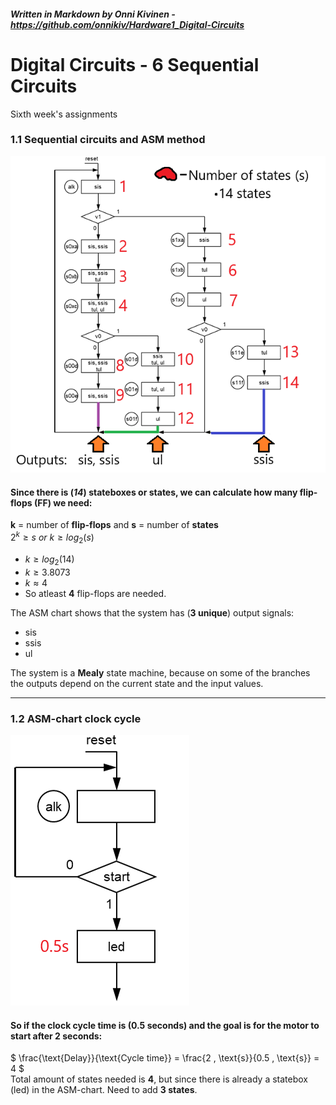 ##### _Written in Markdown by Onni Kivinen_ - https://github.com/onnikiv/Hardware1_Digital-Circuits
# Digital Circuits - 6 Sequential Circuits
Sixth week's assignments

### 1.1 Sequential circuits and ASM method 

![alt text](/images/06_Sequential-1.1.png)   
#### Since there is (_14_) stateboxes or states, we can calculate how many flip-flops (FF) we need:

__k__ = number of __flip-flops__ and __s__ = number of __states__   
$2^k \geq s$ _or_ $k \geq log_2(s)$

- $k \geq log_2(14)$
- $k \geq 3.8073$
- $k ≈ 4$
- So atleast __4__ flip-flops are needed.   

The ASM chart shows that the system has (__3 unique__) output signals:
 - sis
 - ssis
 - ul

The system is a __Mealy__ state machine, because on some of the branches the outputs depend on the current state and the input values.

___

### 1.2 ASM-chart clock cycle   
![alt text](/images/06_Sequential-1.2.png)   
#### So if the clock cycle time is (0.5 seconds) and the goal is for the motor to start after 2 seconds:
$
\frac{\text{Delay}}{\text{Cycle time}} = \frac{2 \, \text{s}}{0.5 \, \text{s}} = 4
$   
Total amount of states needed is __4__, but since there is already a statebox (led) in the ASM-chart. Need to add __3 states__.
